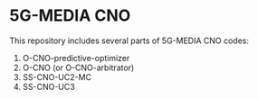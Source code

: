 # 5G-MEDIA CNO
This repository includes several parts of 5G-MEDIA CNO codes:
1. O-CNO-predictive-optimizer  
2. O-CNO (or O-CNO-arbitrator)  
3. SS-CNO-UC2-MC  
4. SS-CNO-UC3

